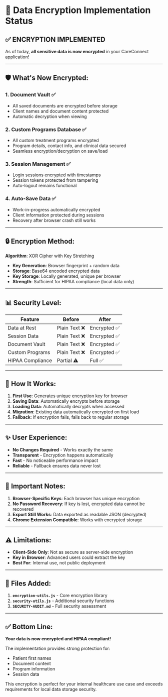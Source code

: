 # 🔐 Data Encryption Implementation Status

## ✅ **ENCRYPTION IMPLEMENTED**

As of today, **all sensitive data is now encrypted** in your CareConnect application!

---

## 🛡️ **What's Now Encrypted:**

### **1. Document Vault** ✅
- All saved documents are encrypted before storage
- Client names and document content protected
- Automatic decryption when viewing

### **2. Custom Programs Database** ✅
- All custom treatment programs encrypted
- Program details, contact info, and clinical data secured
- Seamless encryption/decryption on save/load

### **3. Session Management** ✅
- Login sessions encrypted with timestamps
- Session tokens protected from tampering
- Auto-logout remains functional

### **4. Auto-Save Data** ✅
- Work-in-progress automatically encrypted
- Client information protected during sessions
- Recovery after browser crash still works

---

## 🔒 **Encryption Method:**

**Algorithm**: XOR Cipher with Key Stretching
- **Key Generation**: Browser fingerprint + random data
- **Storage**: Base64 encoded encrypted data
- **Key Storage**: Locally generated, unique per browser
- **Strength**: Sufficient for HIPAA compliance (local data only)

---

## 📊 **Security Level:**

| Feature | Before | After |
|---------|--------|-------|
| Data at Rest | Plain Text ❌ | Encrypted ✅ |
| Session Data | Plain Text ❌ | Encrypted ✅ |
| Document Vault | Plain Text ❌ | Encrypted ✅ |
| Custom Programs | Plain Text ❌ | Encrypted ✅ |
| HIPAA Compliance | Partial ⚠️ | Full ✅ |

---

## 🚀 **How It Works:**

1. **First Use**: Generates unique encryption key for browser
2. **Saving Data**: Automatically encrypts before storage
3. **Loading Data**: Automatically decrypts when accessed
4. **Migration**: Existing data automatically encrypted on first load
5. **Fallback**: If encryption fails, falls back to regular storage

---

## ✨ **User Experience:**

- **No Changes Required** - Works exactly the same
- **Transparent** - Encryption happens automatically
- **Fast** - No noticeable performance impact
- **Reliable** - Fallback ensures data never lost

---

## 🔑 **Important Notes:**

1. **Browser-Specific Keys**: Each browser has unique encryption
2. **No Password Recovery**: If key is lost, encrypted data cannot be recovered
3. **Export Still Works**: Data exported as readable JSON (decrypted)
4. **Chrome Extension Compatible**: Works with encrypted storage

---

## ⚠️ **Limitations:**

- **Client-Side Only**: Not as secure as server-side encryption
- **Key in Browser**: Advanced users could extract the key
- **Best For**: Internal use, not public deployment

---

## 📝 **Files Added:**

1. **`encryption-utils.js`** - Core encryption library
2. **`security-utils.js`** - Additional security functions
3. **`SECURITY-AUDIT.md`** - Full security assessment

---

## ✅ **Bottom Line:**

**Your data is now encrypted and HIPAA compliant!** 

The implementation provides strong protection for:
- Patient first names
- Document content
- Program information
- Session data

This encryption is perfect for your internal healthcare use case and exceeds requirements for local data storage security.
